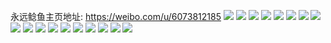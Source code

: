 永远鲶鱼主页地址: https://weibo.com/u/6073812185 
![](https://wx4.sinaimg.cn/mw2000/006D360Fgy1h94ogvjxsxj325p2vl7wh.jpg) 
![](https://wx4.sinaimg.cn/mw2000/006D360Fgy1h7vqcair6qj30n010bk4s.jpg) 
![](https://wx4.sinaimg.cn/mw2000/006D360Fgy1h7vqcboerbj30n011xdjo.jpg) 
![](https://wx4.sinaimg.cn/mw2000/006D360Fgy1h7vqcgcfmyj31cl1r41kq.jpg) 
![](https://wx4.sinaimg.cn/mw2000/006D360Fgy1h7vqcjuv0zj30zk1be78q.jpg) 
![](https://wx4.sinaimg.cn/mw2000/006D360Fgy1h7vqcqopd0j30n01dsqim.jpg) 
![](https://wx4.sinaimg.cn/mw2000/006D360Fgy1h7vqc908kvj30n00tw44q.jpg) 
![](https://wx4.sinaimg.cn/mw2000/006D360Fgy1h7vqd1nbz9j30n00el780.jpg) 
![](https://wx4.sinaimg.cn/mw2000/006D360Fgy1h7vqda8j89j30fc0gmq5p.jpg) 
![](https://wx4.sinaimg.cn/mw2000/006D360Fgy1h199s38m7wj31o01rkx6p.jpg) 
![](https://wx4.sinaimg.cn/mw2000/006D360Fgy1h199s4s3wnj32801o0u0x.jpg) 
![](https://wx4.sinaimg.cn/mw2000/006D360Fgy1h199rxjk58j30u009udg8.jpg) 
![](https://wx4.sinaimg.cn/mw2000/006D360Fgy1h199sd9f0aj33402c04qr.jpg) 
![](https://wx4.sinaimg.cn/mw2000/006D360Fgy1h199t38j1bj32c0340u0x.jpg) 
![](https://wx4.sinaimg.cn/mw2000/006D360Fgy1h0se63ceunj31yn2sg7wh.jpg) 
![](https://wx4.sinaimg.cn/mw2000/006D360Fgy1h0se5zm6buj33402c0qv5.jpg) 
![](https://wx4.sinaimg.cn/mw2000/006D360Fgy1h0se66neu8j32a52c0u0x.jpg) 
![](https://wx4.sinaimg.cn/mw2000/006D360Fgy1h009dmbv4jj30mi0p8gvr.jpg) 
